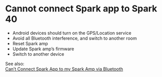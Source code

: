 # Cannot connect Spark app to Spark 40

-   Android devices should turn on the GPS/Location service
-   Avoid all Bluetooth interference, and switch to another room
-   Reset Spark amp
-   Update Spark amp’s firmware
-   Switch to another device

See also:  
[Can’t Connect Spark App to my Spark Amp via Bluetooth](https://help.positivegrid.com/hc/en-us/articles/8140211504013-Can-t-Connect-Spark-App-to-my-Spark-Amp-via-Bluetooth)
